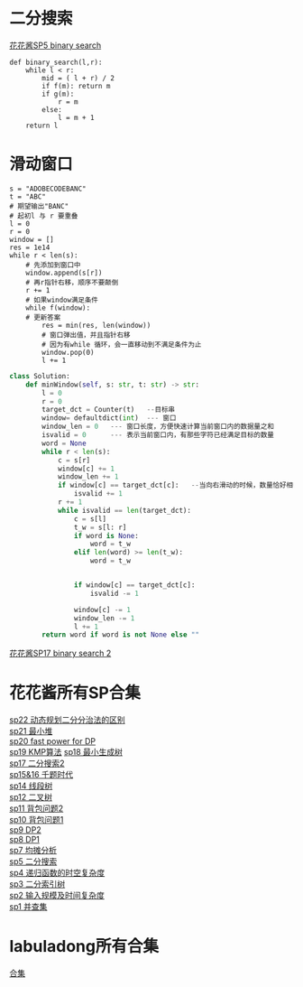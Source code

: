 # 二分搜索
[花花酱SP5 binary search](https://www.bilibili.com/video/BV1yW411Z7um?spm_id_from=333.337.search-card.all.click&vd_source=28dd3cd8ba39d3373da749f3de2cbd23)

```
def binary_search(l,r):
    while l < r:
        mid = ( l + r) / 2
        if f(m): return m
        if g(m):
            r = m
        else:
            l = m + 1
    return l
```

# 滑动窗口
```
s = "ADOBECODEBANC"
t = "ABC"
# 期望输出"BANC"
# 起初l 与 r 要重叠
l = 0
r = 0
window = []
res = 1e14
while r < len(s):
    # 先添加到窗口中
    window.append(s[r])
    # 再r指针右移，顺序不要颠倒
    r += 1
    # 如果window满足条件
    while f(window):
    # 更新答案
        res = min(res, len(window))
        # 窗口弹出值，并且指针右移
        # 因为有while 循环，会一直移动到不满足条件为止
        window.pop(0)
        l += 1

```
```python
class Solution:
    def minWindow(self, s: str, t: str) -> str:
        l = 0
        r = 0
        target_dct = Counter(t)   --目标串
        window= defaultdict(int)  --- 窗口
        window_len = 0   --- 窗口长度，方便快速计算当前窗口内的数据量之和
        isvalid = 0      --- 表示当前窗口内，有那些字符已经满足目标的数量
        word = None
        while r < len(s):
            c = s[r]
            window[c] += 1
            window_len += 1
            if window[c] == target_dct[c]:   --当向右滑动的时候，数量恰好相等时，应该表示有一个字符满足数量相等
                isvalid += 1
            r += 1
            while isvalid == len(target_dct):
                c = s[l]
                t_w = s[l: r]
                if word is None:
                    word = t_w
                elif len(word) >= len(t_w):
                    word = t_w


                if window[c] == target_dct[c]:
                    isvalid -= 1

                window[c] -= 1
                window_len -= 1
                l += 1
        return word if word is not None else ""

```













[花花酱SP17 binary search 2](https://www.bilibili.com/video/BV1ub411V7gs/?spm_id_from=333.788.recommend_more_video.-1&vd_source=28dd3cd8ba39d3373da749f3de2cbd23)


# 花花酱所有SP合集
[sp22 动态规划二分分治法的区别](https://www.bilibili.com/video/BV1BL4y1J7RD?spm_id_from=333.999.0.0)  
[sp21 最小堆](https://www.bilibili.com/video/BV1cy4y1q7P1?spm_id_from=333.999.0.0)  
[sp20 fast power for DP](https://www.bilibili.com/video/BV1Je411s7NM?spm_id_from=333.999.0.0)  
[sp19 KMP算法](https://www.bilibili.com/video/BV1PA411h7VY?spm_id_from=333.999.0.0)
[sp18 最小生成树](https://www.bilibili.com/video/BV1A7411Y7mT?spm_id_from=333.999.0.0)  
[sp17 二分搜索2](https://www.bilibili.com/video/BV1ub411V7gs?spm_id_from=333.337.search-card.all.click)  
[sp15&16 千题时代]()  
[sp14 线段树](https://www.bilibili.com/video/BV1bb411y78M?spm_id_from=333.999.0.0)  
[sp12 二叉树](https://www.bilibili.com/video/BV1Gt411e7zm?spm_id_from=333.999.0.0)  
[sp11 背包问题2](https://www.bilibili.com/video/BV1Dt411U7eM?spm_id_from=333.999.0.0)  
[sp10 背包问题1](https://www.bilibili.com/video/BV1ot411m7wv?spm_id_from=333.999.0.0)  
[sp9 DP2](https://www.bilibili.com/video/BV1hb411P7C2?spm_id_from=333.999.0.0)  
[sp8 DP1](https://www.bilibili.com/video/BV16b411N7o7?spm_id_from=333.999.0.0)  
[sp7 均摊分析](https://www.bilibili.com/video/BV1NW411C7v7?spm_id_from=333.999.0.0)  
[sp5 二分搜索](https://www.bilibili.com/video/BV1yW411Z7um?spm_id_from=333.999.0.0)  
[sp4 递归函数的时空复杂度](https://www.bilibili.com/video/BV1JW411d714?spm_id_from=333.999.0.0)  
[sp3 二分索引树](https://www.bilibili.com/video/BV1EW411d75F?spm_id_from=333.999.0.0)  
[sp2 输入规模及时间复杂度](https://www.bilibili.com/video/BV1jW411d7a2?spm_id_from=333.999.0.0)  
[sp1 并查集](https://www.bilibili.com/video/BV1jW411d7vi?spm_id_from=333.999.0.0)  

# labuladong所有合集
[合集](https://space.bilibili.com/14089380/channel/collectiondetail?sid=536106&ctype=0)  

